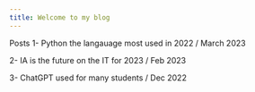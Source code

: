 ```yaml
---
title: Welcome to my blog
---
```


Posts
1- Python the langauage most used in 2022 / March 2023

2- IA is the future on the IT for 2023 / Feb 2023

3- ChatGPT used for many students / Dec 2022
